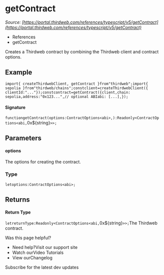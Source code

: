 # getContract

*Source: [https://portal.thirdweb.com/references/typescript/v5/getContract](https://portal.thirdweb.com/references/typescript/v5/getContract)*

* References
* getContract

Creates a Thirdweb contract by combining the Thirdweb client and contract options.

## Example

`import{ createThirdwebClient, getContract }from"thirdweb";import{ sepolia }from"thirdweb/chains";constclient=createThirdwebClient({ clientId:"..."});constcontract=getContract({client,chain: sepolia,address:"0x123...",// optional ABIabi: [...],});`
#### Signature

`functiongetContract(options:ContractOptions<abi>,):Readonly<ContractOptions<abi,`0x${string}`>>;`
## Parameters

#### options

The options for creating the contract.

### Type

`letoptions:ContractOptions<abi>;`
## Returns

#### Return Type

`letreturnType:Readonly<ContractOptions<abi,`0x${string}`>>;`The Thirdweb contract.

Was this page helpful?

* Need help?Visit our support site
* Watch ourVideo Tutorials
* View ourChangelog

Subscribe for the latest dev updates

